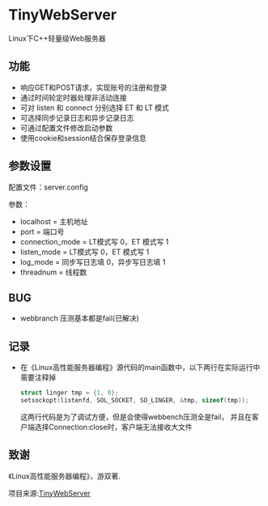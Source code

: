 TinyWebServer
===============

Linux下C++轻量级Web服务器

功能
---------------
* 响应GET和POST请求，实现账号的注册和登录
* 通过时间轮定时器处理非活动连接
* 可对 listen 和 connect 分别选择 ET 和 LT 模式
* 可选择同步记录日志和异步记录日志
* 可通过配置文件修改启动参数
* 使用cookie和session结合保存登录信息

参数设置
---------------
配置文件：server.config

参数：

* localhost = 主机地址
* port = 端口号
* connection_mode = LT模式写 0，ET 模式写 1
* listen_mode = LT模式写 0，ET 模式写 1
* log_mode = 同步写日志填 0，异步写日志填 1
* threadnum = 线程数
  

BUG
---------------
* webbranch 压测基本都是fail(已解决)

记录
---------------
* 在《Linux高性能服务器编程》源代码的main函数中，以下两行在实际运行中需要注释掉
  ```cpp
  struct linger tmp = {1, 0};
  setsockopt(listenfd, SOL_SOCKET, SO_LINGER, &tmp, sizeof(tmp));
  ```
  这两行代码是为了调试方便，但是会使得webbench压测全是fail，
  并且在客户端选择Connection:close时，客户端无法接收大文件



致谢
---------------
《Linux高性能服务器编程》，游双著.

项目来源:[TinyWebServer](https://github.com/qinguoyi/TinyWebServer/)

